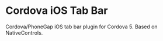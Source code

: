 Cordova iOS Tab Bar
===================

Cordova/PhoneGap iOS tab bar plugin for Cordova 5. Based on NativeControls.

